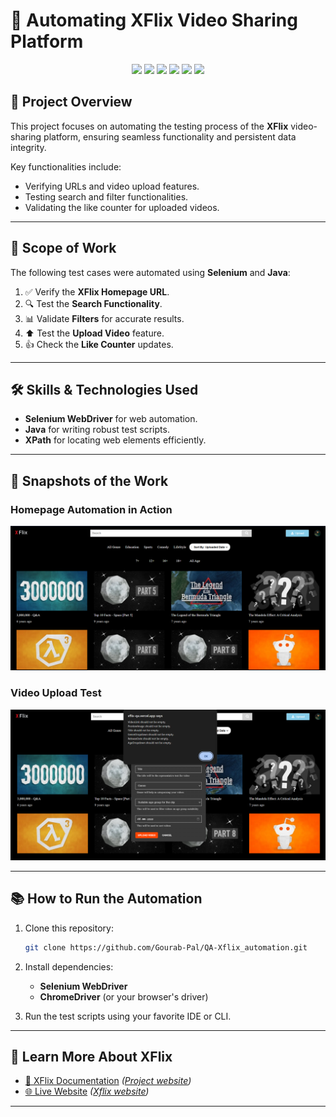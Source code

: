 # 🎥 **Automating XFlix Video Sharing Platform**  

<p align="center">
  <img src="https://img.shields.io/badge/Selenium-Tools-blue?style=for-the-badge&logo=selenium&logoColor=white">
  <img src="https://img.shields.io/badge/Java-Programming-orange?style=for-the-badge&logo=java&logoColor=white">
  <img src="https://img.shields.io/badge/Xpath-Selectors-purple?style=for-the-badge">
  <img src="https://img.shields.io/badge/Selenium_Waits-Timeouts-green?style=for-the-badge&logo=selenium">
  <img src="https://img.shields.io/badge/Window_Handling-Selenium-orange?style=for-the-badge&logo=selenium">
  <img src="https://img.shields.io/badge/Alert_Handling-Automation-red?style=for-the-badge&logo=selenium">
</p>

## 🌟 **Project Overview**  
This project focuses on automating the testing process of the **XFlix** video-sharing platform, ensuring seamless functionality and persistent data integrity.  

Key functionalities include:  
- Verifying URLs and video upload features.  
- Testing search and filter functionalities.  
- Validating the like counter for uploaded videos.  

---

## 🚀 **Scope of Work**  
The following test cases were automated using **Selenium** and **Java**:  
1. ✅ Verify the **XFlix Homepage URL**.  
2. 🔍 Test the **Search Functionality**.  
3. 📊 Validate **Filters** for accurate results.  
4. ⬆️ Test the **Upload Video** feature.  
5. 👍 Check the **Like Counter** updates.  

---

## 🛠️ **Skills & Technologies Used**  
- **Selenium WebDriver** for web automation.  
- **Java** for writing robust test scripts.  
- **XPath** for locating web elements efficiently.  

---

## 📸 **Snapshots of the Work**  
### **Homepage Automation in Action**  
![Image1](xflix_homepage.png)  

### **Video Upload Test**  
![Image2](xflix_upload_alert.png)  

---

## 📚 **How to Run the Automation**  
1. Clone this repository:  
   ```bash
   git clone https://github.com/Gourab-Pal/QA-Xflix_automation.git
2. Install dependencies:  
    - **Selenium WebDriver**  
    - **ChromeDriver** (or your browser's driver)  

3. Run the test scripts using your favorite IDE or CLI.  

---

## 📜 **Learn More About XFlix**  

- [📘 XFlix Documentation](#) _([Project website](https://www.crio.do/learn/portfolio/gourab-pal-gpal/ME_QA_XFLIX/))_  
- [🌐 Live Website](#) _([Xflix website](https://xflix-qa.vercel.app/))_  

---





